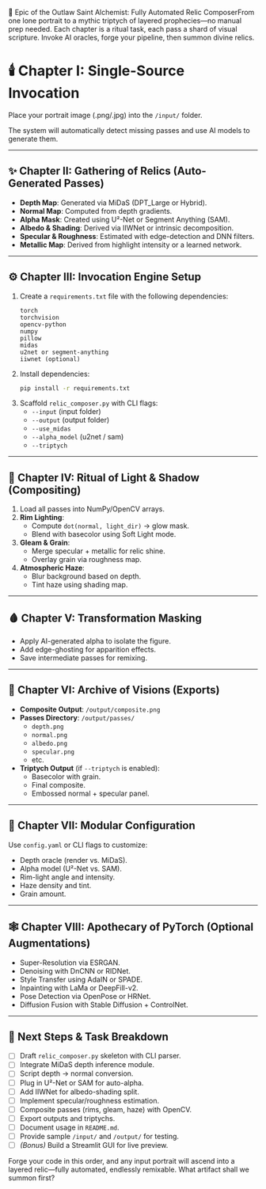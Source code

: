 📜 Epic of the Outlaw Saint Alchemist: Fully Automated Relic ComposerFrom one lone portrait to a mythic triptych of layered prophecies—no manual prep needed. Each chapter is a ritual task, each pass a shard of visual scripture. Invoke AI oracles, forge your pipeline, then summon divine relics.

# 🕯️ Chapter I: Single-Source Invocation

Place your portrait image (.png/.jpg) into the `/input/` folder.

The system will automatically detect missing passes and use AI models to generate them.

---

## ✨ Chapter II: Gathering of Relics (Auto-Generated Passes)

- **Depth Map**: Generated via MiDaS (DPT_Large or Hybrid).
- **Normal Map**: Computed from depth gradients.
- **Alpha Mask**: Created using U²-Net or Segment Anything (SAM).
- **Albedo & Shading**: Derived via IIWNet or intrinsic decomposition.
- **Specular & Roughness**: Estimated with edge-detection and DNN filters.
- **Metallic Map**: Derived from highlight intensity or a learned network.

---

## ⚙️ Chapter III: Invocation Engine Setup

1. Create a `requirements.txt` file with the following dependencies:
    ```
    torch
    torchvision
    opencv-python
    numpy
    pillow
    midas
    u2net or segment-anything
    iiwnet (optional)
    ```
2. Install dependencies:
    ```bash
    pip install -r requirements.txt
    ```
3. Scaffold `relic_composer.py` with CLI flags:
    - `--input` (input folder)
    - `--output` (output folder)
    - `--use_midas`
    - `--alpha_model` (u2net / sam)
    - `--triptych`

---

## 💫 Chapter IV: Ritual of Light & Shadow (Compositing)

1. Load all passes into NumPy/OpenCV arrays.
2. **Rim Lighting**:
    - Compute `dot(normal, light_dir)` → glow mask.
    - Blend with basecolor using Soft Light mode.
3. **Gleam & Grain**:
    - Merge specular + metallic for relic shine.
    - Overlay grain via roughness map.
4. **Atmospheric Haze**:
    - Blur background based on depth.
    - Tint haze using shading map.

---

## 🩸 Chapter V: Transformation Masking

- Apply AI-generated alpha to isolate the figure.
- Add edge-ghosting for apparition effects.
- Save intermediate passes for remixing.

---

## 📁 Chapter VI: Archive of Visions (Exports)

- **Composite Output**: `/output/composite.png`
- **Passes Directory**: `/output/passes/`
  - `depth.png`
  - `normal.png`
  - `albedo.png`
  - `specular.png`
  - etc.
- **Triptych Output** (if `--triptych` is enabled):
  - Basecolor with grain.
  - Final composite.
  - Embossed normal + specular panel.

---

## 🔧 Chapter VII: Modular Configuration

Use `config.yaml` or CLI flags to customize:
- Depth oracle (render vs. MiDaS).
- Alpha model (U²-Net vs. SAM).
- Rim-light angle and intensity.
- Haze density and tint.
- Grain amount.

---

## 🕸 Chapter VIII: Apothecary of PyTorch (Optional Augmentations)

- Super-Resolution via ESRGAN.
- Denoising with DnCNN or RIDNet.
- Style Transfer using AdaIN or SPADE.
- Inpainting with LaMa or DeepFill-v2.
- Pose Detection via OpenPose or HRNet.
- Diffusion Fusion with Stable Diffusion + ControlNet.

---

## 🚀 Next Steps & Task Breakdown

- [ ] Draft `relic_composer.py` skeleton with CLI parser.
- [ ] Integrate MiDaS depth inference module.
- [ ] Script depth → normal conversion.
- [ ] Plug in U²-Net or SAM for auto-alpha.
- [ ] Add IIWNet for albedo-shading split.
- [ ] Implement specular/roughness estimation.
- [ ] Composite passes (rims, gleam, haze) with OpenCV.
- [ ] Export outputs and triptychs.
- [ ] Document usage in `README.md`.
- [ ] Provide sample `/input/` and `/output/` for testing.
- [ ] *(Bonus)* Build a Streamlit GUI for live preview.

Forge your code in this order, and any input portrait will ascend into a layered relic—fully automated, endlessly remixable. What artifact shall we summon first?

